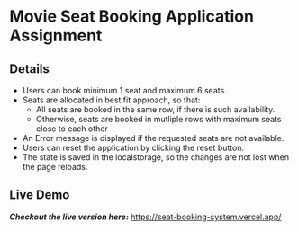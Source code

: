 # Movie Seat Booking Application Assignment

## Details

- Users can book minimum 1 seat and maximum 6 seats.
- Seats are allocated in best fit approach, so that:
  - All seats are booked in the same row, if there is such availability.
  - Otherwise, seats are booked in mutliple rows with maximum seats close to each other
- An Error message is displayed if the requested seats are not available.
- Users can reset the application by clicking the reset button.
- The state is saved in the localstorage, so the changes are not lost when the page reloads.

## Live Demo

**_Checkout the live version here:_** https://seat-booking-system.vercel.app/
